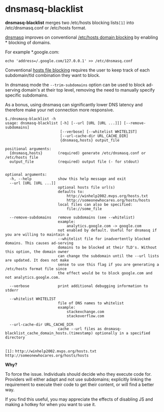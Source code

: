 # dnsmasq-blacklist

**dnsmasq-blacklist** merges two /etc/hosts blocking lists```[1]``` into /etc/dnsmasq.conf or /etc/hosts format.

[dnsmasq](https://wiki.gentoo.org/wiki/Dnsmasq) improves on conventional [/etc/hosts domain blocking](http://winhelp2002.mvps.org/hosts.htm) by enabling * blocking of domains.

For example *.google.com:

```
echo 'address=/.google.com/127.0.0.1' >> /etc/dnsmasq.conf
```

Conventional [hosts file blocking](http://winhelp2002.mvps.org/hosts.htm) requires the user to keep track of each subdomain/tld combination they want to block.

In dnsmasq mode the `--trim-subdomains` option can be used to block ad-serving domain's at their top level, removing the need to manually specify specific subdomains.

As a bonus, using dnsmasq can significantly lower DNS latency and therefore make your net connection more responsive.

```
$./dnsmasq-blacklist -h
usage: dnsmasq-blacklist [-h] [--url [URL [URL ...]]] [--remove-subdomains]
                         [--verbose] [--whitelist WHITELIST]
                         [--url-cache-dir URL_CACHE_DIR]
                         {dnsmasq,hosts} output_file

positional arguments:
  {dnsmasq,hosts}       (required) generate /etc/dnsmasq.conf or /etc/hosts file
  output_file           (required) output file (- for stdout)
                         

optional arguments:
  -h, --help            show this help message and exit
  --url [URL [URL ...]]
                        optional hosts file url(s)
                        defaults to:
                            http://winhelp2002.mvps.org/hosts.txt
                            http://someonewhocares.org/hosts/hosts
                        local files can also be specified:
                            file://some_file
                         
  --remove-subdomains   remove subdomains (see --whitelist)
                        example:
                            analytics.google.com -> google.com
                        not enabled by default. Useful for dnsmasq if you are willing to maintain a
                        --whitelist file for inadvertently blocked domains. This causes ad-serving
                        domains to be blocked at their TLD's. Without this option, the domain owner
                        can change the subdomain until the --url lists are updated. It does not make
                        sense to use this flag if you are generating a /etc/hosts format file since
                        the effect would be to block google.com and not analytics.google.com.
                         
  --verbose             print additional debugging information to stderr
                         
  --whitelist WHITELIST
                        file of DNS names to whitelist
                        example:
                            stackexchange.com
                            stackoverflow.com
                         
  --url-cache-dir URL_CACHE_DIR
                        cache --url files as dnsmasq-blacklist_cache_domain_hosts.(timestamp) optionally in a specified directory
                         
```

`[1]:`
 `http://winhelp2002.mvps.org/hosts.txt`
 `http://someonewhocares.org/hosts/hosts`


**Why?**

To force the issue. Individuals should decide who they execute code for. Providers will either adapt and not use subdomains; explicitly linking the requirement to execute their code to get their content, or will find a better way.

If you find this useful, you may appreciate the effects of disabling JS and making a hotkey for when you want to use it.
